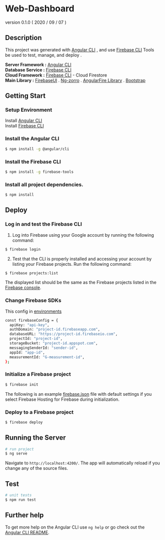 # Web-Dashboard

version 0.1.0 ( 2020 / 09 / 07 )

## Description

This project was generated with [Angular CLI](https://github.com/angular/angular-cli) , and use [Firebase CLI](https://github.com/firebase/firebase-tools) Tools be used to test, manage, and deploy .

**Server Framework :** [Angular CLI](https://github.com/angular/angular-cli)   
**Database Service :** [Firebase CLI](https://github.com/firebase/firebase-tools)   
**Cloud Framework :** [Firebase CLI](https://github.com/firebase/firebase-tools) -  Cloud Firestore  
**Main Library :** [FirebaseUI](https://github.com/firebase/firebaseui-web#overwriting-the-sign-in-success-url) . [Ng-zorro](https://ng.ant.design/docs/getting-started/en) . [AngularFire Library](https://github.com/angular/angularfire) . [Bootstrap](https://getbootstrap.com/)

## Getting Start

### Setup Environment
Install [Angular CLI](https://github.com/angular/angular-cli)   
Install [Firebase CLI](https://github.com/firebase/firebase-tools)  

### Install the Angular CLI 
```bash
$ npm install -g @angular/cli
```
### Install the Firebase CLI 
```bash
$ npm install -g firebase-tools
```
### Install all project dependencies.

```bash
$ npm install
```

## Deploy

### Log in and test the Firebase CLI

1. Log into Firebase using your Google account by running the following command:
```bash
$ firebase login
```
2. Test that the CLI is properly installed and accessing your account by listing your Firebase projects. Run the following command:

```bash
$ firebase projects:list
```
The displayed list should be the same as the Firebase projects listed in the [Firebase console](https://console.firebase.google.com).

### Change Firebase SDKs
This config in [environments](./src/environments/environment.ts)
```bash
const firebaseConfig = {
  apiKey: "api-key",
  authDomain: "project-id.firebaseapp.com",
  databaseURL: "https://project-id.firebaseio.com",
  projectId: "project-id",
  storageBucket: "project-id.appspot.com",
  messagingSenderId: "sender-id",
  appId: "app-id",
  measurementId: "G-measurement-id",
};
```

### Initialize a Firebase project

```bash
$ firebase init
```
The following is an example [firebase.json](./firebase.json) file with default settings if you select Firebase Hosting for Firebase during initialization.

### Deploy to a Firebase project
```bash
$ firebase deploy
```

## Running the Server

```bash
# run project
$ ng serve
```
Navigate to `http://localhost:4200/`. The app will automatically reload if you change any of the source files.



## Test

```bash
# unit tests
$ npm run test
```

## Further help

To get more help on the Angular CLI use `ng help` or go check out the [Angular CLI README](https://github.com/angular/angular-cli/blob/master/README.md).
